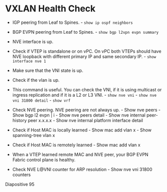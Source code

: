# VXLAN Health Check

+ IGP peering from Leaf to Spines.
       - `show ip ospf neighbors`
       
+ BGP EVPN peering from Leaf to Spines.
       - `show bgp l2vpn evpn summary`
       
+ NVE interface is up.
+ Check if VTEP is standalone or on vPC. On vPC both VTEPs should have NVE loopback with different primary IP and same secondary IP.
       - `show interface nve 1`

+ Make sure that the VNI state is up.
+ Check if the vlan is up.
+ This command is useful. You can check the VNI, if it is using multicast or ingress replication and if it is a L2 or L3 VNI.
       - `show nve vni`
       - `show nve vni 31800 detail`
       - `show vrf`


+ Check NVE peering. NVE peering are not always up.
       - Show nve peers
       - Show bgp l2 evpn | i <VTEP IP>
       - Show nve peers detail
       - Show nve internal peer-history peer x.x.x.x
       - Show nve internal platform interface detail

+ Check if Host MAC is locally learned
       - Show mac add vlan x
       - Show spanning-tree vlan x 

+ Check if Host MAC is remotely learned
       - Show mac add vlan x
+ When a VTEP learned remote MAC and NVE peer, your BGP EVPN Fabric control plane is healthy.

+ Check NVE L@VNI counter for ARP resolution
       - Show nve vni 31800 counters


Diapositive 95
